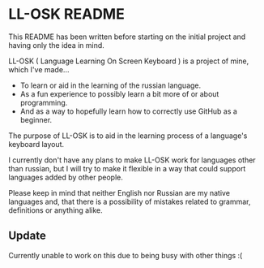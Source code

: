 # LL-OSK README

This README has been written before starting on the initial project and having only the idea in mind.

LL-OSK ( Language Learning On Screen Keyboard ) is a project of mine, which I've made... 

* To learn or aid in the learning of the russian language.
* As a fun experience to possibly learn a bit more of or about programming.
* And as a way to hopefully learn how to correctly use GitHub as a beginner.

The purpose of LL-OSK is to aid in the learning process of a language's keyboard layout.

I currently don't have any plans to make LL-OSK work for languages other than russian, 
but I will try to make it flexible in a way that could support languages added by other people.

Please keep in mind that neither English nor Russian are my native languages and,
that there is a possibility of mistakes related to grammar, definitions or anything alike.

## Update
Currently unable to work on this due to being busy with other things :(
